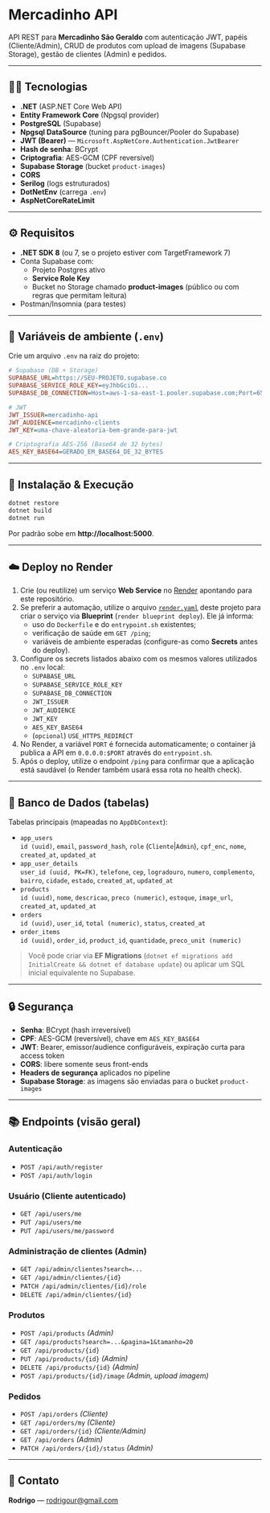 # Mercadinho API

API REST para **Mercadinho São Geraldo** com autenticação JWT, papéis (Cliente/Admin), CRUD de produtos com upload de imagens (Supabase Storage), gestão de clientes (Admin) e pedidos.  

---

## 👩‍💻 Tecnologias

- **.NET** (ASP.NET Core Web API)
- **Entity Framework Core** (Npgsql provider)
- **PostgreSQL** (Supabase)
- **Npgsql DataSource** (tuning para pgBouncer/Pooler do Supabase)
- **JWT (Bearer)** — `Microsoft.AspNetCore.Authentication.JwtBearer`
- **Hash de senha**: BCrypt
- **Criptografia**: AES-GCM (CPF reversível)
- **Supabase Storage** (bucket `product-images`)
- **CORS**
- **Serilog** (logs estruturados)
- **DotNetEnv** (carrega `.env`)
- **AspNetCoreRateLimit**

---

## ⚙️ Requisitos

- **.NET SDK 8** (ou 7, se o projeto estiver com TargetFramework 7)
- Conta Supabase com:
  - Projeto Postgres ativo
  - **Service Role Key**
  - Bucket no Storage chamado **product-images** (público ou com regras que permitam leitura)
- Postman/Insomnia (para testes)

---

## 🔐 Variáveis de ambiente (`.env`)

Crie um arquivo `.env` na raiz do projeto:

```ini
# Supabase (DB + Storage)
SUPABASE_URL=https://SEU-PROJETO.supabase.co
SUPABASE_SERVICE_ROLE_KEY=eyJhbGciOi...
SUPABASE_DB_CONNECTION=Host=aws-1-sa-east-1.pooler.supabase.com;Port=6543;Database=postgres;Username=postgres.SEU-PROJETO;Password=SUA-SENHA;SSL Mode=Require

# JWT
JWT_ISSUER=mercadinho-api
JWT_AUDIENCE=mercadinho-clients
JWT_KEY=uma-chave-aleatoria-bem-grande-para-jwt

# Criptografia AES-256 (Base64 de 32 bytes)
AES_KEY_BASE64=GERADO_EM_BASE64_DE_32_BYTES
```

---

## 🚀 Instalação & Execução

```bash
dotnet restore
dotnet build
dotnet run
```

Por padrão sobe em **http://localhost:5000**.

---

## ☁️ Deploy no Render

1. Crie (ou reutilize) um serviço **Web Service** no [Render](https://render.com) apontando para este repositório.
2. Se preferir a automação, utilize o arquivo [`render.yaml`](render.yaml) deste projeto para criar o serviço via **Blueprint** (`render blueprint deploy`). Ele já informa:
   - uso do `Dockerfile` e do `entrypoint.sh` existentes;
   - verificação de saúde em `GET /ping`;
   - variáveis de ambiente esperadas (configure-as como **Secrets** antes do deploy).
3. Configure os secrets listados abaixo com os mesmos valores utilizados no `.env` local:
   - `SUPABASE_URL`
   - `SUPABASE_SERVICE_ROLE_KEY`
   - `SUPABASE_DB_CONNECTION`
   - `JWT_ISSUER`
   - `JWT_AUDIENCE`
   - `JWT_KEY`
   - `AES_KEY_BASE64`
   - (`opcional`) `USE_HTTPS_REDIRECT`
4. No Render, a variável `PORT` é fornecida automaticamente; o container já publica a API em `0.0.0.0:$PORT` através do `entrypoint.sh`.
5. Após o deploy, utilize o endpoint `/ping` para confirmar que a aplicação está saudável (o Render também usará essa rota no health check).

---

## 🧱 Banco de Dados (tabelas)

Tabelas principais (mapeadas no `AppDbContext`):

- `app_users`  
  `id (uuid)`, `email`, `password_hash`, `role` (`Cliente`|`Admin`), `cpf_enc`, `nome`, `created_at`, `updated_at`
- `app_user_details`  
  `user_id (uuid, PK=FK)`, `telefone`, `cep`, `logradouro`, `numero`, `complemento`, `bairro`, `cidade`, `estado`, `created_at`, `updated_at`
- `products`  
  `id (uuid)`, `nome`, `descricao`, `preco (numeric)`, `estoque`, `image_url`, `created_at`, `updated_at`
- `orders`  
  `id (uuid)`, `user_id`, `total (numeric)`, `status`, `created_at`
- `order_items`  
  `id (uuid)`, `order_id`, `product_id`, `quantidade`, `preco_unit (numeric)`

> Você pode criar via **EF Migrations** (`dotnet ef migrations add InitialCreate && dotnet ef database update`) ou aplicar um SQL inicial equivalente no Supabase.

---

## 🔒 Segurança

- **Senha**: BCrypt (hash irreversível)
- **CPF**: AES-GCM (reversível), chave em `AES_KEY_BASE64`
- **JWT**: Bearer, emissor/audience configuráveis, expiração curta para access token
- **CORS**: libere somente seus front-ends
- **Headers de segurança** aplicados no pipeline
- **Supabase Storage**: as imagens são enviadas para o bucket `product-images`

---

## 📚 Endpoints (visão geral)

### Autenticação
- `POST /api/auth/register`  
- `POST /api/auth/login`  

### Usuário (Cliente autenticado)
- `GET /api/users/me`
- `PUT /api/users/me`  
- `PUT /api/users/me/password` 

### Administração de clientes (Admin)
- `GET /api/admin/clientes?search=...`
- `GET /api/admin/clientes/{id}`
- `PATCH /api/admin/clientes/{id}/role`  
- `DELETE /api/admin/clientes/{id}`

### Produtos
- `POST /api/products` *(Admin)*
- `GET /api/products?search=...&pagina=1&tamanho=20`
- `GET /api/products/{id}`
- `PUT /api/products/{id}` *(Admin)*
- `DELETE /api/products/{id}` *(Admin)*
- `POST /api/products/{id}/image` *(Admin, upload imagem)*  

### Pedidos
- `POST /api/orders` *(Cliente)*
- `GET /api/orders/my` *(Cliente)*
- `GET /api/orders/{id}` *(Cliente/Admin)*
- `GET /api/orders` *(Admin)*
- `PATCH /api/orders/{id}/status` *(Admin)*  

---

## 📧 Contato

**Rodrigo** — rodrigour@gmail.com
